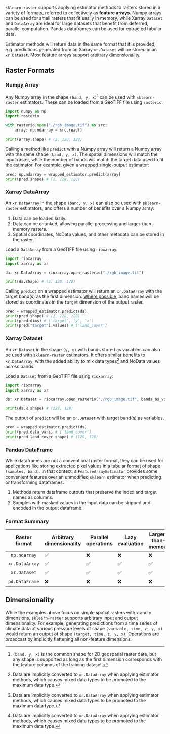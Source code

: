 `sklearn-raster` supports applying estimator methods to rasters stored in a variety of formats, referred to collectively as **feature arrays**. Numpy arrays can be used for small rasters that fit easily in memory, while Xarray `Dataset` and `DataArray` are ideal for large datasets that benefit from deferred, parallel computation. Pandas dataframes can be used for extracted tabular data. 

Estimator methods will return data in the same format that it is provided, e.g. predictions generated from an Xarray `xr.Dataset` will be stored in an `xr.Dataset`. Most feature arrays support [arbitrary dimensionality](#dimensionality).

## Raster Formats

### Numpy Array

Any Numpy array in the shape `(band, y, x)`[^bands] can be used with `sklearn-raster` estimators. These can be loaded from a GeoTIFF file using `rasterio`:

```python
import numpy as np
import rasterio

with rasterio.open("./rgb_image.tif") as src:
    array: np.ndarray = src.read()

print(array.shape) # (3, 128, 128)
```

Calling a method like `predict` with a Numpy array will return a Numpy array with the same shape `(band, y, x)`. The spatial dimensions will match the input raster, while the number of bands will match the target data used to fit the estimator. For example, given a wrapped single-output estimator:

```python
pred: np.ndarray = wrapped_estimator.predict(array)
print(pred.shape) # (1, 128, 128) 
```

### Xarray DataArray

An `xr.DataArray` in the shape `(band, y, x)` can also be used with `sklearn-raster` estimators, and offers a number of benefits over a Numpy array:

1. Data can be loaded lazily.
2. Data can be chunked, allowing parallel processing and larger-than-memory rasters.
3. Spatial coordinates, NoData values, and other metadata can be stored in the raster.

Load a `DataArray` from a GeoTIFF file using `rioxarray`:

```python
import rioxarray
import xarray as xr

da: xr.DataArray = rioxarray.open_rasterio("./rgb_image.tif")

print(da.shape) # (3, 128, 128)
```

Calling `predict` on a wrapped estimator will return an `xr.DataArray` with the target band(s) as the first dimension. [Where possible](metadata.md#band-names), band names will be stored as coordinates in the `target` dimension of the output raster.

```python
pred = wrapped_estimator.predict(da)
print(pred.shape) # (1, 128, 128)
print(pred.dims) # ('target', 'y', 'x')
print(pred["target"].values) # ['land_cover']
```

### Xarray Dataset

An `xr.Dataset` in the shape `(y, x)` with bands stored as variables can also be used with `sklearn-raster` estimators. It offers similar benefits to `xr.DataArray`, with the added ability to mix data types[^mixed-types] and NoData values across bands. 

Load a `Dataset` from a GeoTIFF file using `rioxarray`:

```python
import rioxarray
import xarray as xr

ds: xr.Dataset = rioxarray.open_rasterio("./rgb_image.tif", bands_as_variables=True)

print(ds.R.shape) # (128, 128)
```

The output of `predict` will be an `xr.Dataset` with target band(s) as variables.

```python
pred = wrapped_estimator.predict(ds)
print(pred.data_vars) # ['land_cover']
print(pred.land_cover.shape) # (128, 128)
```

### Pandas DataFrame

While dataframes are not a conventional raster format, they can be used for applications like storing extracted pixel values in a tabular format of shape `(samples, band)`. In that context, a `FeatureArrayEstimator` provides some convenient features over an unmodified `sklearn` estimator when predicting or transforming dataframes:

1. Methods return dataframe outputs that preserve the index and target names as columns.
2. Samples with masked values in the input data can be skipped and encoded in the output dataframe.

### Format Summary

| <div style="width: 100px;">Raster format</div> | Arbitrary dimensionality | Parallel operations | Lazy evaluation | Larger-than-memory | Metadata attributes | Mixed variable types |
|:-------------:|--------------------------|---------------------|-----------------|--------------------|---------------------|----------------------|
| `np.ndarray` | ✅ |❌ | ❌ | ❌ | ❌ | ❌ |
| `xr.DataArray` | ✅ | ✅ | ✅ | ✅ | ✅ | ❌ |
| `xr.Dataset` | ✅ | ✅ | ✅ | ✅ | ✅ | ✅[^mixed-types] |
| `pd.DataFrame` | ❌ |❌ | ❌ | ❌ | ❌ | ✅[^mixed-types] |

## Dimensionality

While the examples above focus on simple spatial rasters with `x` and `y` dimensions, `sklearn-raster` supports arbitrary input and output dimensionality. For example, generating predictions from a time series of climate data at various pressure levels of shape `(variable, time, z, y, x)` would return an output of shape `(target, time, z, y, x)`. Operations are broadcast by implicitly flattening all non-feature dimensions.

[^bands]: `(band, y, x)` is the common shape for 2D geospatial raster data, but any shape is supported as long as the first dimension corresponds with the feature columns of the training dataset.

[^mixed-types]: Data are implicitly converted to `xr.DataArray` when applying estimator methods, which causes mixed data types to be promoted to the maximum data type.
